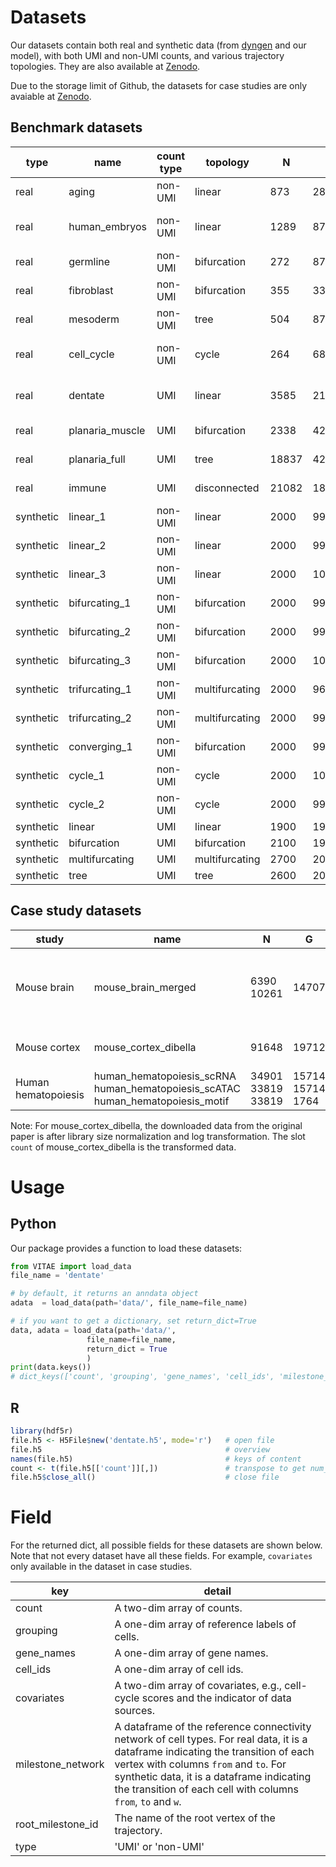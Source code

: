 # Datasets


Our datasets contain both real and synthetic data (from [dyngen](https://github.com/dynverse/dyngen) and our model), with both UMI and non-UMI counts, and various trajectory topologies. They are also available at [Zenodo](http://doi.org/10.5281/zenodo.14974835).

Due to the storage limit of Github, the datasets for case studies are only avaiable at [Zenodo](http://doi.org/10.5281/zenodo.14974835).


## Benchmark datasets

type|name|count type|topology|N|G|k|source
---|---|---|---|---|---|---|---
real | aging | non-UMI | linear | 873 | 2815 | 3 | [Kowalczyk, *et al* (2015)](https://doi.org/10.1101/gr.192237.115)
real | human\_embryos | non-UMI | linear | 1289 | 8772 | 5 | [Petropoulos *et al.* (2016)](https://doi.org/10.1016/j.cell.2016.03.023)
real | germline | non-UMI | bifurcation | 272 | 8772 | 7 | [Guo *et al.* (2015)](https://doi.org/10.1016/j.cell.2015.05.015)
real | fibroblast | non-UMI | bifurcation | 355 | 3379 | 7 | [Treutlein *et al.* (2016)](https://doi.org/10.1038/nature18323)
real | mesoderm | non-UMI | tree | 504 | 8772 | 9 | [Loh *et al.* (2016)](https://doi.org/10.1016/j.cell.2016.06.011)
real | cell\_cycle | non-UMI | cycle | 264 | 6812 | 3 | [Petropoulos *et al.* (2016)](https://doi.org/10.1016/j.cell.2016.03.023)
real | dentate | UMI | linear | 3585 | 2182 | 5 | [Hochgerner *et al.* (2018)](https://doi.org/10.1038/s41593-017-0056-2) 
real | planaria\_muscle | UMI | bifurcation | 2338 | 4210 | 3 | [Wolf *et al.* (2019)](https://doi.org/10.1186/s13059-019-1663-x)
real | planaria\_full | UMI | tree | 18837 | 4210 | 33 | [Wolf *et al.* (2019)](https://doi.org/10.1186/s13059-019-1663-x)
real | immune | UMI | disconnected | 21082 | 18750 | 3 | [zheng *et al.* (2017)](https://doi.org/10.1038/ncomms14049)
synthetic | linear\_1 | non-UMI | linear | 2000 | 991 | 4 | dyngen 
synthetic | linear\_2 | non-UMI | linear | 2000 | 999 | 4 | dyngen 
synthetic | linear\_3 | non-UMI | linear | 2000 | 1000 | 4 | dyngen 
synthetic | bifurcating\_1 | non-UMI | bifurcation |  2000 | 997 | 7 | dyngen 
synthetic | bifurcating\_2 | non-UMI | bifurcation | 2000 | 991 | 7 | dyngen 
synthetic | bifurcating\_3 | non-UMI | bifurcation | 2000 | 1000 | 7 | dyngen 
synthetic | trifurcating\_1 | non-UMI | multifurcating | 2000 | 969 | 10 | dyngen 
synthetic | trifurcating\_2 | non-UMI | multifurcating | 2000 | 995 | 10 | dyngen 
synthetic | converging\_1 | non-UMI | bifurcation | 2000 | 998 | 6 | dyngen 
synthetic | cycle\_1 | non-UMI | cycle | 2000 | 1000 | 3 | dyngen 
synthetic | cycle\_2 | non-UMI | cycle | 2000 | 999 | 3 | dyngen 
synthetic | linear | UMI | linear | 1900 | 1990 | 5 | our model 
synthetic | bifurcation | UMI | bifurcation | 2100 | 1996 | 5 | our model 
synthetic | multifurcating | UMI | multifurcating | 2700 | 2000 | 7 | our model 
synthetic | tree | UMI | tree | 2600 | 2000 | 7 | our model 



## Case study datasets


study|name|N|G|k|source
---|---|---|---|---|---
Mouse brain | mouse\_brain\_merged |  6390 <br> 10261 | 14707 | 15 | [Yuzwa *et al.* (2017)](https://doi.org/10.1016/j.celrep.2017.12.017),<br> [Ruan *et al.* (2021)](https://doi.org/10.1073/pnas.2018866118)
Mouse cortex | mouse\_cortex\_dibella | 91648 | 19712 | 24 | [Di Bella *et al.* (2021)](https://doi.org/10.1038/s41586-021-03670-5)
Human hematopoiesis | human_hematopoiesis_scRNA <br> human_hematopoiesis_scATAC <br> human_hematopoiesis_motif | 34901 <br> 33819 <br> 33819 | 15714 <br> 15714 <br>  1764 | 21 | [Granja *et al.* (2019)](https://doi.org/10.1038/s41587-019-0332-7)


Note: For mouse\_cortex\_dibella, the downloaded data from the original paper is after library size normalization and log transformation. The slot `count` of mouse\_cortex\_dibella is the transformed data.


# Usage

## Python

Our package provides a function to load these datasets:

```python
from VITAE import load_data
file_name = 'dentate'

# by default, it returns an anndata object
adata  = load_data(path='data/', file_name=file_name)

# if you want to get a dictionary, set return_dict=True
data, adata = load_data(path='data/',
                 file_name=file_name,
                 return_dict = True
                 )
print(data.keys())
# dict_keys(['count', 'grouping', 'gene_names', 'cell_ids', 'milestone_network', 'root_milestone_id', 'type'])
```

## R

```R
library(hdf5r)
file.h5 <- H5File$new('dentate.h5', mode='r')   # open file
file.h5                                         # overview
names(file.h5)                                  # keys of content
count <- t(file.h5[['count']][,])               # transpose to get num_cells*num_genes if necessary
file.h5$close_all()                             # close file
```


# Field

For the returned dict, all possible fields for these datasets are shown below. Note that not every dataset have all these fields. For example, `covariates` only available in the dataset in case studies.


key|detail
---|---
count | A two-dim array of counts. 
grouping | A one-dim array of reference labels of cells.
gene\_names | A one-dim array of gene names. 
cell\_ids | A one-dim array of cell ids.
covariates | A two-dim array of covariates, e.g., cell-cycle scores and the indicator of data sources.
milestone_network | A dataframe of the reference connectivity network of cell types. For real data, it is a dataframe indicating the transition of each vertex with columns `from` and `to`. For synthetic data, it is a dataframe indicating the transition of each cell with columns `from`, `to` and `w`.
root\_milestone\_id | The name of the root vertex of the trajectory.
type | 'UMI' or 'non-UMI'









